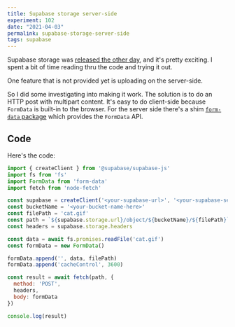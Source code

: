 ```yaml
---
title: Supabase storage server-side
experiment: 102
date: "2021-04-03"
permalink: supabase-storage-server-side
tags: supabase
---
```


Supabase storage was [released the other day](https://supabase.io/blog/2021/03/30/supabase-storage), and it's pretty exciting.  I spent a bit of time reading thru the code and trying it out.

One feature that is not provided yet is uploading on the server-side.

So I did some investigating into making it work. The solution is to do an HTTP post with multipart content. It's easy to do client-side because `FormData` is built-in to the browser. For the server side there's a shim [`form-data` package](https://www.npmjs.com/package/form-data) which provides the `FormData` API.

## Code

Here's the code:

```javascript
import { createClient } from '@supabase/supabase-js'
import fs from 'fs'
import FormData from 'form-data'
import fetch from 'node-fetch'

const supabase = createClient('<your-supabase-url>', '<your-supabase-secret-key>')
const bucketName = '<your-bucket-name-here>'
const filePath = 'cat.gif'
const path = `${supabase.storage.url}/object/${bucketName}/${filePath}`
const headers = supabase.storage.headers

const data = await fs.promises.readFile('cat.gif')
const formData = new FormData()

formData.append('', data, filePath)
formData.append('cacheControl', 3600)

const result = await fetch(path, {
  method: 'POST',
  headers,
  body: formData
})

console.log(result)
```
